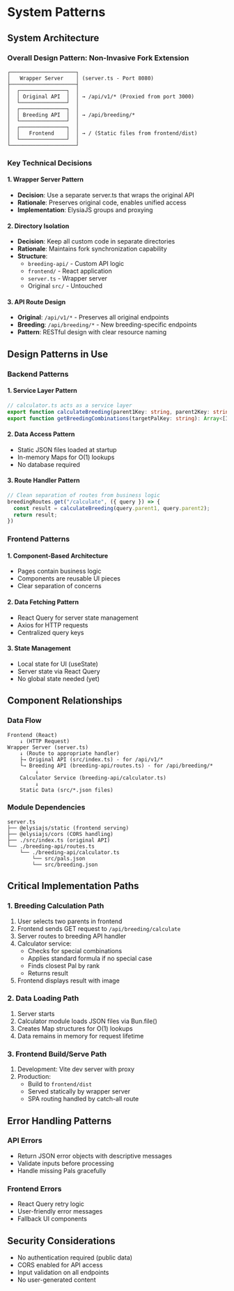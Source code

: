# System Patterns

## System Architecture

### Overall Design Pattern: Non-Invasive Fork Extension
```
┌─────────────────────┐
│   Wrapper Server    │ (server.ts - Port 8080)
├─────────────────────┤
│  ┌───────────────┐  │
│  │ Original API  │  │ → /api/v1/* (Proxied from port 3000)
│  └───────────────┘  │
│  ┌───────────────┐  │
│  │ Breeding API  │  │ → /api/breeding/*
│  └───────────────┘  │
│  ┌───────────────┐  │
│  │   Frontend    │  │ → / (Static files from frontend/dist)
│  └───────────────┘  │
└─────────────────────┘
```

### Key Technical Decisions

#### 1. Wrapper Server Pattern
- **Decision**: Use a separate server.ts that wraps the original API
- **Rationale**: Preserves original code, enables unified access
- **Implementation**: ElysiaJS groups and proxying

#### 2. Directory Isolation
- **Decision**: Keep all custom code in separate directories
- **Rationale**: Maintains fork synchronization capability
- **Structure**:
  - `breeding-api/` - Custom API logic
  - `frontend/` - React application
  - `server.ts` - Wrapper server
  - Original `src/` - Untouched

#### 3. API Route Design
- **Original**: `/api/v1/*` - Preserves all original endpoints
- **Breeding**: `/api/breeding/*` - New breeding-specific endpoints
- **Pattern**: RESTful design with clear resource naming

## Design Patterns in Use

### Backend Patterns

#### 1. Service Layer Pattern
```typescript
// calculator.ts acts as a service layer
export function calculateBreeding(parent1Key: string, parent2Key: string): IBreedingResult
export function getBreedingCombinations(targetPalKey: string): Array<[IPal, IPal]>
```

#### 2. Data Access Pattern
- Static JSON files loaded at startup
- In-memory Maps for O(1) lookups
- No database required

#### 3. Route Handler Pattern
```typescript
// Clean separation of routes from business logic
breedingRoutes.get("/calculate", ({ query }) => {
  const result = calculateBreeding(query.parent1, query.parent2);
  return result;
})
```

### Frontend Patterns

#### 1. Component-Based Architecture
- Pages contain business logic
- Components are reusable UI pieces
- Clear separation of concerns

#### 2. Data Fetching Pattern
- React Query for server state management
- Axios for HTTP requests
- Centralized query keys

#### 3. State Management
- Local state for UI (useState)
- Server state via React Query
- No global state needed (yet)

## Component Relationships

### Data Flow
```
Frontend (React) 
    ↓ (HTTP Request)
Wrapper Server (server.ts)
    ↓ (Route to appropriate handler)
    ├→ Original API (src/index.ts) - for /api/v1/*
    └→ Breeding API (breeding-api/routes.ts) - for /api/breeding/*
         ↓
    Calculator Service (breeding-api/calculator.ts)
         ↓
    Static Data (src/*.json files)
```

### Module Dependencies
```
server.ts
├── @elysiajs/static (frontend serving)
├── @elysiajs/cors (CORS handling)
├── ./src/index.ts (original API)
└── ./breeding-api/routes.ts
    └── ./breeding-api/calculator.ts
        └── src/pals.json
        └── src/breeding.json
```

## Critical Implementation Paths

### 1. Breeding Calculation Path
1. User selects two parents in frontend
2. Frontend sends GET request to `/api/breeding/calculate`
3. Server routes to breeding API handler
4. Calculator service:
   - Checks for special combinations
   - Applies standard formula if no special case
   - Finds closest Pal by rank
   - Returns result
5. Frontend displays result with image

### 2. Data Loading Path
1. Server starts
2. Calculator module loads JSON files via Bun.file()
3. Creates Map structures for O(1) lookups
4. Data remains in memory for request lifetime

### 3. Frontend Build/Serve Path
1. Development: Vite dev server with proxy
2. Production: 
   - Build to `frontend/dist`
   - Served statically by wrapper server
   - SPA routing handled by catch-all route

## Error Handling Patterns

### API Errors
- Return JSON error objects with descriptive messages
- Validate inputs before processing
- Handle missing Pals gracefully

### Frontend Errors
- React Query retry logic
- User-friendly error messages
- Fallback UI components

## Security Considerations
- No authentication required (public data)
- CORS enabled for API access
- Input validation on all endpoints
- No user-generated content